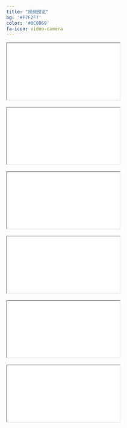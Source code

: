 ```yaml
---
title: "视频预览"
bg: '#F7F2F7'
color: '#0C0D69'
fa-icon: video-camera
---
```



<div class="icontain"><iframe src="//www.youtube.com/embed/M8wk_PPZa5Y" allowfullscreen></iframe></div>
<br /> 

<div class="icontain"><iframe src="//www.youtube.com/embed/K1lJr5UmSjY" allowfullscreen></iframe></div>
<br />  
   
<div class="icontain"><iframe src="//www.youtube.com/embed/0WBc9sCef5k" allowfullscreen></iframe></div>
<br />                
 
<div class="icontain"><iframe src="//www.youtube.com/embed/9WdLdxVcxXs" allowfullscreen></iframe></div>
<br /> 

<!--
<div class="icontain"><iframe src="//www.youtube.com/embed/f9vNc2l8Pfk" allowfullscreen></iframe></div>
<br />
-->
<div class="icontain"><iframe src="//www.youtube.com/embed/bn2BIX1dm5s" allowfullscreen></iframe></div>
<br />

<!--
<div class="icontain"><iframe src="//www.youtube.com/embed/4AFQnbm1ivA" allowfullscreen></iframe></div>
-->

<div class="icontain"><iframe src="//www.youtube.com/embed/ThWbvD7rQjM" allowfullscreen></iframe></div>

